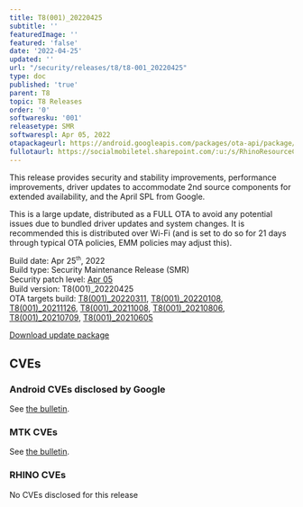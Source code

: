 ```yaml
---
title: T8(001)_20220425
subtitle: ''
featuredImage: ''
featured: 'false'
date: '2022-04-25'
updated: ''
url: "/security/releases/t8/t8-001_20220425"
type: doc
published: 'true'
parent: T8
topic: T8 Releases
order: '0'
softwaresku: '001'
releasetype: SMR
softwarespl: Apr 05, 2022
otapackageurl: https://android.googleapis.com/packages/ota-api/package/e56d6378552970f90d5713a8b646e93793503a37.zip
fullotaurl: https://socialmobiletel.sharepoint.com/:u:/s/RhinoResourceCentre/EZrwFBWN_BdNrseDyUR2MbYBFBMMHe7IyBq1He8oAUTH1Q?e=gY5EE3
---
```


This release provides security and stability improvements, performance improvements, driver updates to accommodate 2nd source components for extended availability, and the April SPL from Google.

This is a large update, distributed as a FULL OTA to avoid any potential issues due to bundled driver updates and system changes. It is recommended this is distributed over Wi-Fi (and is set to do so for 21 days through typical OTA policies, EMM policies may adjust this).

Build date: Apr 25<sup><small>th</small></sup>, 2022  
Build type: Security Maintenance Release (SMR)  
Security patch level: [Apr 05](https://source.android.com/security/bulletin/2022-04-01)  
Build version: T8(001)_20220425  
OTA targets build: [T8(001)_20220311](/security/releases/t8/t8-001_20220311), [T8(001)_20220108](/security/releases/t8/t8-001_20220108), [T8(001)_20211126](/security/releases/t8/t8-001_20211126), [T8(001)_20211008](/security/releases/t8/t8-001_20211008), [T8(001)_20210806](/security/releases/t8/t8-001_20210806), [T8(001)_20210709](/security/releases/t8/t8-001_20210709), [T8(001)_20210605](/security/releases/t8/t8-001_20210605)

<i class="far fa-cloud-download-alt"></i> [Download update package](https://android.googleapis.com/packages/ota-api/package/e56d6378552970f90d5713a8b646e93793503a37.zip)

## CVEs
### Android CVEs disclosed by Google

See [the bulletin](https://source.android.com/security/bulletin/2022-04-01).

### MTK CVEs

See [the bulletin](https://source.android.com/security/bulletin/2022-04-01#mediatek-components).

### RHINO CVEs
No CVEs disclosed for this release
